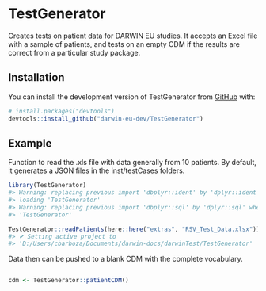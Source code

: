
<!-- README.md is generated from README.Rmd. Please edit that file -->

# TestGenerator

<!-- badges: start -->
<!-- badges: end -->

Creates tests on patient data for DARWIN EU studies. It accepts an Excel
file with a sample of patients, and tests on an empty CDM if the results
are correct from a particular study package.

## Installation

You can install the development version of TestGenerator from
[GitHub](https://github.com/) with:

``` r
# install.packages("devtools")
devtools::install_github("darwin-eu-dev/TestGenerator")
```

## Example

Function to read the .xls file with data generally from 10 patients. By
default, it generates a JSON files in the inst/testCases folders.

``` r
library(TestGenerator)
#> Warning: replacing previous import 'dbplyr::ident' by 'dplyr::ident' when
#> loading 'TestGenerator'
#> Warning: replacing previous import 'dbplyr::sql' by 'dplyr::sql' when loading
#> 'TestGenerator'

TestGenerator::readPatients(here::here("extras", "RSV_Test_Data.xlsx"))
#> ✔ Setting active project to
#> 'D:/Users/cbarboza/Documents/darwin-docs/darwinTest/TestGenerator'
```

Data then can be pushed to a blank CDM with the complete vocabulary.

``` r

cdm <- TestGenerator::patientCDM()
```
